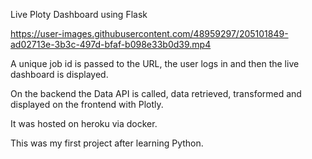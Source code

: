 Live Ploty Dashboard using Flask


https://user-images.githubusercontent.com/48959297/205101849-ad02713e-3b3c-497d-bfaf-b098e33b0d39.mp4


A unique job id is passed to the URL, the user logs in and then the live dashboard is displayed.

On the backend the Data API is called, data retrieved, transformed and displayed on the frontend with Plotly.

It was hosted on heroku via docker.

This was my first project after learning Python.
